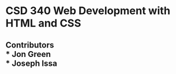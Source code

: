 <h1>CSD 340 Web Development with HTML and CSS</h1>
<h2>Contributors
<br>
* Jon Green
<br>
* Joseph Issa
</h2>

